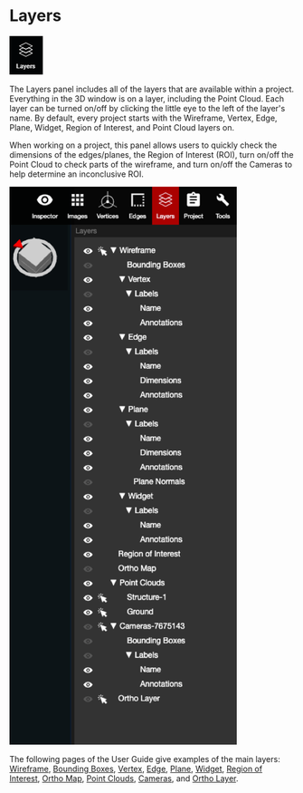# Layers



![No hotkey for opening/closing this panel overall](../.gitbook/assets/layers-button.png)

The Layers panel includes all of the layers that are available within a project. Everything in the 3D window is on a layer, including the Point Cloud. Each layer can be turned on/off by clicking the little eye to the left of the layer's name. By default, every project starts with the Wireframe, Vertex, Edge, Plane, Widget, Region of Interest, and Point Cloud layers on.&#x20;

When working on a project, this panel allows users to quickly check the dimensions of the edges/planes, the Region of Interest (ROI), turn on/off the Point Cloud to check parts of the wireframe, and turn on/off the Cameras to help determine an inconclusive ROI.

![](<../.gitbook/assets/layers (1).png>)

The following pages of the User Guide give examples of the main layers: [Wireframe](wireframe.md), [Bounding Boxes](bounding-boxes.md), [Vertex](vertices.md), [Edge](edges.md), [Plane](planes.md), [Widget](widget.md), [Region of Interest](region-of-interest.md), [Ortho Map](ortho-map.md), [Point Clouds](point-clouds.md), [Cameras](camera.md), and [Ortho Layer](ortho-layer.md).

